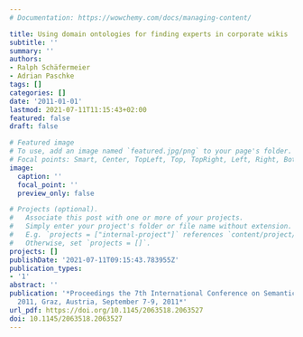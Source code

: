 ```yaml
---
# Documentation: https://wowchemy.com/docs/managing-content/

title: Using domain ontologies for finding experts in corporate wikis
subtitle: ''
summary: ''
authors:
- Ralph Schäfermeier
- Adrian Paschke
tags: []
categories: []
date: '2011-01-01'
lastmod: 2021-07-11T11:15:43+02:00
featured: false
draft: false

# Featured image
# To use, add an image named `featured.jpg/png` to your page's folder.
# Focal points: Smart, Center, TopLeft, Top, TopRight, Left, Right, BottomLeft, Bottom, BottomRight.
image:
  caption: ''
  focal_point: ''
  preview_only: false

# Projects (optional).
#   Associate this post with one or more of your projects.
#   Simply enter your project's folder or file name without extension.
#   E.g. `projects = ["internal-project"]` references `content/project/deep-learning/index.md`.
#   Otherwise, set `projects = []`.
projects: []
publishDate: '2021-07-11T09:15:43.783955Z'
publication_types:
- '1'
abstract: ''
publication: '*Proceedings the 7th International Conference on Semantic Systems, I-SEMANTICS
  2011, Graz, Austria, September 7-9, 2011*'
url_pdf: https://doi.org/10.1145/2063518.2063527
doi: 10.1145/2063518.2063527
---
```

